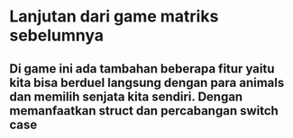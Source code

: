 # Lanjutan dari game matriks sebelumnya
## Di game ini ada tambahan beberapa fitur yaitu kita bisa berduel langsung dengan para animals dan memilih senjata kita sendiri. Dengan memanfaatkan struct dan percabangan switch case
